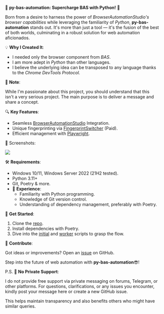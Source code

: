 🚀 **py-bas-automation: Supercharge BAS with Python!** 🚀

Born from a desire to harness the power of *BrowserAutomationStudio's browser capabilities* while leveraging the
familiarity of *Python*, **py-bas-automation** stands out. It's more than just a tool — it's the fusion of the best of
both worlds, culminating in a robust solution for web automation aficionados.

💡 **Why I Created It**:

- I needed only the browser component from *BAS*.
- I am more adept in *Python* than other languages.
- I believe the underlying idea can be transposed to any language thanks to the *Chrome DevTools Protocol*.

🚧 **Note**:

While I'm passionate about this project, you should understand that this isn't a very serious project. The
main purpose is to deliver a message and share a concept.

🔍 **Key Features**:

- Seamless [BrowserAutomationStudio](https://bablosoft.com/shop/BrowserAutomationStudio) Integration.
- Unique fingerprinting via [FingerprintSwitcher](https://fingerprints.bablosoft.com/) (Paid).
- Efficient management with [Playwright](https://playwright.dev/python/).

📸 Screenshots:

![](https://sergerdn.github.io/py-bas-automation/images/bas_gui_window_3.png)

🛠 **Requirements**:

- Windows 10/11, Windows Server 2022 (21H2 tested).
- Python 3.11+
- Git, Poetry & more.
- 📝 **Experience**:
    - Familiarity with Python programming.
    - Knowledge of Git version control.
    - Understanding of dependency management, preferably with Poetry.

🔧 **Get Started**:

1. Clone the [repo](https://github.com/sergerdn/py-bas-automation).
2. Install dependencies with Poetry.
3. Dive into the [initial](https://github.com/sergerdn/py-bas-automation/blob/develop/cmd_initial.py)
   and [worker](https://github.com/sergerdn/py-bas-automation/blob/develop/cmd_worker.py) scripts to grasp the flow.

🙌 **Contribute**:

Got ideas or improvements? Open an [issue](https://github.com/sergerdn/py-bas-automation/issues/new) on GitHub.

Step into the future of web automation with **py-bas-automation**😎!

P.S.
🚫 **No Private Support**:

I do not provide free support via private messaging on forums, Telegram, or other platforms. For questions,
clarifications, or any issues you encounter, kindly post your message here or create a new GitHub issue.

This helps maintain transparency and also benefits others who might have similar queries.

